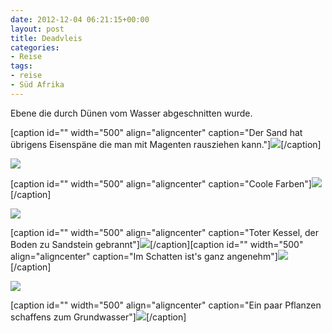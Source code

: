 ```yaml
---
date: 2012-12-04 06:21:15+00:00
layout: post
title: Deadvleis
categories:
- Reise
tags:
- reise
- Süd Afrika
---
```


Ebene die durch Dünen vom Wasser abgeschnitten wurde. 



[caption id="" width="500" align="aligncenter" caption="Der Sand hat übrigens Eisenspäne die man mit Magenten rausziehen kann."][![](http://clemi.ag3r.at/wp-content/uploads/2012/12/wpid-Photo-04.12.2012-0716.jpg)](http://clemi.ag3r.at/wp-content/uploads/2012/12/wpid-Photo-04.12.2012-0716.jpg)[/caption]
<!-- more -->



[![](http://clemi.ag3r.at/wp-content/uploads/2012/12/wpid-Photo-04.12.2012-0730.jpg)](http://clemi.ag3r.at/wp-content/uploads/2012/12/wpid-Photo-04.12.2012-0730.jpg)



[caption id="" width="500" align="aligncenter" caption="Coole Farben"][![](http://clemi.ag3r.at/wp-content/uploads/2012/12/wpid-Photo-04.12.2012-0733.jpg)](http://clemi.ag3r.at/wp-content/uploads/2012/12/wpid-Photo-04.12.2012-0733.jpg)[/caption]



[![](http://clemi.ag3r.at/wp-content/uploads/2012/12/wpid-Photo-04.12.2012-0739.jpg)](http://clemi.ag3r.at/wp-content/uploads/2012/12/wpid-Photo-04.12.2012-0739.jpg)



[caption id="" width="500" align="aligncenter" caption="Toter Kessel, der Boden zu Sandstein gebrannt"][![](http://clemi.ag3r.at/wp-content/uploads/2012/12/wpid-Photo-04.12.2012-0750.jpg)](http://http://clemi.ag3r.at/wp-content/uploads/2012/12/wpid-Photo-04.12.2012-0750.jpg)[/caption][caption id="" width="500" align="aligncenter" caption="Im Schatten ist's ganz angenehm"][![](http://clemi.ag3r.at/wp-content/uploads/2012/12/wpid-Photo-04.12.2012-0756.jpg)](http://clemi.ag3r.at/wp-content/uploads/2012/12/wpid-Photo-04.12.2012-0756.jpg)[/caption]



[![](http://clemi.ag3r.at/wp-content/uploads/2012/12/wpid-Photo-04.12.2012-08032.jpg)](http://clemi.ag3r.at/wp-content/uploads/2012/12/wpid-Photo-04.12.2012-08032.jpg)



[caption id="" width="500" align="aligncenter" caption="Ein paar Pflanzen schaffens zum Grundwasser"][![](http://clemi.ag3r.at/wp-content/uploads/2012/12/wpid-Photo-04.12.2012-08111.jpg)](http://clemi.ag3r.at/wp-content/uploads/2012/12/wpid-Photo-04.12.2012-08111.jpg)[/caption]
